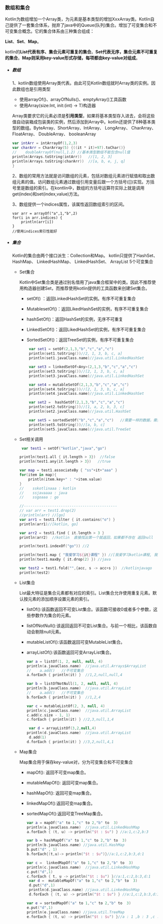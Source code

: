 ### 数组和集合

Kotlin为数组增加一个Array类，为元素是基本类型的增加XxxArray类。Kotlin自己提供了一套集合体系，抛弃了java中的Queue(队列)集合。增加了可变集合和不可变集合概念。它的集合体系由三种集合组成：

**List**、**Set**、**Map**。 

kotlin的**List代表有序、集合元素可重复的集合**。**Set代表无序，集合元素不可重复的集合**。**Map则采用key-value形式存储，每项都由key-value对组成**。



- ##### 数组   

  1、kotlin数组使用Array<T>类代表。由此可见Kotlin数组就时Array类的实例。因此数组也是引用类型

  - 使用arrayOf()、arrayOfNulls()、emptyArray()工具函数
  - 使用Array(size:Int, init:(int) -> T)构造器

  Array<T>类要求它的元素必须是**引用类型**，如果将基本类型存入进去，会将这些值自动装箱成包装类的实例，然后添加到Array<T>中。kotlin还提供了8种基本类型的数组。ByteArray、ShortArray、IntArray、 LongArray、 CharArray、 FloatArray、 DoubleArray、 booleanArray

  ```kotlin
  var intArr = intArrayOf(1,2,3)
  var charArr = CharArray(5) {((it * it)+97).toChar()}
  //    doubleArrayOf(null,1.2) //基本类型数组不能包含null值
  println(Arrays.toString(intArr))   //[1, 2, 3]
  println(Arrays.toString(charArr))  //[a, b, e, j, q]
  }
  ```

  2、数组的常用方法就是访问数组的元素，包括对数组元素进行赋值和取出数组元素的值。访问数组元素通过数组引用变量后跟一个方括号([])实现。方括号里是数组的索引。在kontlin中，数组的方括号运算符实际上就是调用get(index)和set(index,value)方法。

  3、数组提供一个indices属性，该属性返回数组索引的区间。

  ```ko
  var arr = arrayOf("a",1,"b",2)
  for(i in arr.indices) {
      println(arr[i])
  }
  //使用indices索引性能好
  
  ```

- ##### 集合

  Kotlin的集合由两个接口派生：Collection和Map。 kotlin只提供了HashSet、 HashMap、 LinkedHashMap、 LinkedHashSet、 ArrayList 5个可变集合

  - Set集合

    Kotlin中Set集合类是通过别名借用了java集合框架中的类。因此不推荐使用构造器创建Set，而推荐使用kotlin提供的工具函数来创建Set集合。

    - setOf() ：返回LinkedHashSet的实例。有序不可重复集合

    - MutablesetOf()：返回LikedHashSet的实例，有序不可重复集合

    - hashSetOf()：返回HashSet的实例，无序不可重复

    - LinkedSetOf()：返回LikedHashSet的实例，有序不可重复集合

    - SortedSetOf()：返回TreeSet的实例，有序不可重复集合

      ```kotlin
       var set1 = setOf(2,1,3,"b","c","a","c")
       println(set1.toString())//2, 1, 3, b, c, a]
       println(set1.javaClass.name)//java.util.LinkedHashSet
      
       var set3 = linkedSetOf<Any>(2,1,3,"b","c","a","c")    	 
       println(set3.toString())//[2, 1, 3, b, c, a]
       println(set3.javaClass.name)//java.util.LinkedHashSet
      
       var set4 = mutableSetOf(2,1,3,"b","c","a","c")
       println(set4.toString())//[2, 1, 3, b, c, a]
       println(set4.javaClass.name)//java.util.LinkedHashSet
      
       var set2 =  hashSetOf(2,1,3,"b","c","a","c")
       println(set2.toString())//[1, a, 2, b, 3, c]
       println(set2.javaClass.name)//java.util.HashSet
      
       var set5 = sortedSetOf("b","c","a","c")   //需要一样的数据，需要排序
       println(set5.toString())//[a, b, c]
       println(set5.javaClass.name)//java.util.TreeSet
      
      ```

  - Set相关调用

    ```kotlin
     var test1 = setOf("kotlin","java","go")
    
    println(test1.all { it.length > 3})  //false
    println(test1.any{it.length > 3})   //true
    
    var map = test1.associateBy { "ss"+it+"aaa" }
    for(item in map){
        println(item.key+" : "+item.value)
    }
    //    sskotlinaaa : kotlin
    //    ssjavaaaa : java
    //    ssgoaaa : go
    
    //-------------------------------------------
    // var arr = test1.drop(2)
    //println(arr) //[go]
    var arr1 = test1.filter { it.contains("o") }
    println(arr1)//[kotlin, go]
    
    var arr2 = test1.find { it.length > 3 }
    println(arr2)  //kotlin  直接找出第一个就返回，如果都不存在 返回null
    
    println(test1.indexOf("go")) //2
    
    println(test1.map { "我爱学习${it}课程" }) //[我爱学习kotlin课程, 我爱学习java课程, 我爱学习go课程]
    println(test1.maxBy { it.drop(2) }) //java
    
    var test2 = test1.fold("",{acc, s -> acc+s })  //kotlinjavago
    println(test2)
    ```

  - List集合

    List最大特征是集合元素都有对应的索引。List集合允许使用重复元素。默认按元素的添加顺序设置元素的索引。

    - listOf():该函数返回不可变List集合。该函数可接收0或者多个参数，这些参数作为集合的元素。

    - listOfNotNull():该返回返回不可变List集合。与前一个相比，该函数自动会剔除null元素。

    - mutableListOf():该函数返回可变MutableList集合。

    - arrayListOf():该函数返回可变ArrayList集合。

      ```kotlin
      var a = listOf(1, 2, null, null, 4)
      println(a.javaClass.name)  //java.util.Arrays$ArrayList
      //    a.add()   //不可变集合
      a.forEach { println(it) }  //1,2,null,null,4
      
      var b = listOfNotNull(1, 2, null, null, 4)
      println(b.javaClass.name)  //java.util.ArrayList
      //    a.add()   //不可变集合
      b.forEach { println(it) }  //1,2,4
      
      var c = mutableListOf(2, 3, null, 4)
      println(c.javaClass.name)  //java.util.ArrayList
      c.add(c.size - 1, 1)
      c.forEach { println(it) } //2,3,null,1,4
      
       var d = arrayListOf(3,2,null,4)
      println(d.javaClass.name)  //java.util.ArrayList
       d.add(1)
      d.forEach { println(it) } //3,2,null,4,1
      ```

  - Map集合

    Map集合用于保存key-value对，分为可变集合和不可变集合

    - mapOf(): 返回不可变map集合。

    - mutableMapOf(): 返回可变map集合。

    - hashMapOf(): 返回可变map集合。

    - linkedMapOf():返回可变map集合。

    - sortedMapOf():返回可变TreeMap集合。

      ```kotlin
      var a = mapOf("a" to 1,"c" to 2,"b" to  3)
      println(a.javaClass.name)  //java.util.LinkedHashMap
      a.forEach { (t, u) -> println("$t : $u") } //a:1,c:2,b:3
      
      var b = hashMapOf("a" to 1,"c" to 2,"b" to  3)
      println(b.javaClass.name) //java.util.HashMap
      b.put("d" , 1)
      b.forEach{(t,u)-> println("$t : $u")}//a:1,c:2,b:3,d:1
      
      var c =  linkedMapOf("a" to 1,"c" to 2,"b" to  3)
      println(c.javaClass.name)  //java.util.LinkedHashMap
      c.put("d",1)
      c.forEach { t, u -> println("$t : $u") }//a:1,c:2,b:3,d:1
       var d =  mutableMapOf("a" to 1,"c" to 2,"b" to  3)
       d.put("d",1)
       println(d.javaClass.name) //java.util.LinkedHashMap
       d.forEach { (t, u) -> println("$t : $u") } //a:1,c:2,b:3,d:1
      
      var e = sortedMapOf("a" to 1,"c" to 2,"b" to  3)
      e.put("d",1)
      println(e.javaClass.name) //java.util.TreeMap 
      e.forEach { (t, u) -> println("$t : $u") }//a : 1 ,b : 3 ,c : 2 ,d : 1
      ```

      
